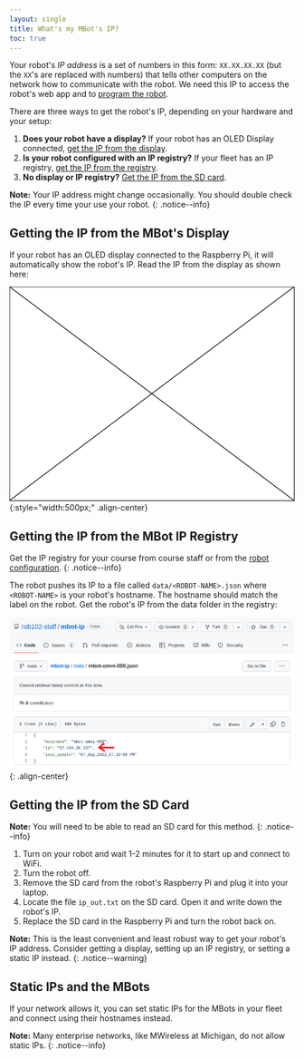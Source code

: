 ```yaml
---
layout: single
title: What's my MBot's IP?
toc: true
---
```


Your robot's *IP address* is a set of numbers in this form: `XX.XX.XX.XX` (but the `XX`'s are replaced with numbers) that tells other computers on the network how to communicate with the robot. We need this IP to access the robot's web app and to [program the robot](/docs/tutorials/programming).

There are three ways to get the robot's IP, depending on your hardware and your setup:

1. **Does your robot have a display?** If your robot has an OLED Display connected, [get the IP from the display](#getting-the-ip-from-the-mbots-display).
2. **Is your robot configured with an IP registry?** If your fleet has an IP registry, [get the IP from the registry](#getting-the-ip-from-the-mbot-ip-registry).
3. **No display or IP registry?** [Get the IP from the SD card](#getting-the-ip-from-the-sd-card).

**Note:** Your IP address might change occasionally. You should double check the IP every time your use your robot.
{: .notice--info}

## Getting the IP from the MBot's Display

If your robot has an OLED display connected to the Raspberry Pi, it will automatically show the robot's IP. Read the IP from the display as shown here:

![Get IP - Display](/assets/images/TODO.png){:style="width:500px;" .align-center}

## Getting the IP from the MBot IP Registry

Get the IP registry for your course from course staff or from the [robot configuration](/docs/setup/02-configuration).
{: .notice--info}

The robot pushes its IP to a file called `data/<ROBOT-NAME>.json` where `<ROBOT-NAME>` is your robot's hostname. The hostname should match the label on the robot. Get the robot's IP from the data folder in the registry:

![Get IP - Registry](/assets/images/setup/get_ip.png){: .align-center}

## Getting the IP from the SD Card

**Note:** You will need to be able to read an SD card for this method.
{: .notice--info}

1. Turn on your robot and wait 1-2 minutes for it to start up and connect to WiFi.
2. Turn the robot off.
3. Remove the SD card from the robot's Raspberry Pi and plug it into your laptop.
4. Locate the file `ip_out.txt` on the SD card. Open it and write down the robot's IP.
5. Replace the SD card in the Raspberry Pi and turn the robot back on.

**Note:** This is the least convenient and least robust way to get your robot's IP address. Consider getting a display, setting up an IP registry, or setting a static IP instead.
{: .notice--warning}

## Static IPs and the MBots

If your network allows it, you can set static IPs for the MBots in your fleet and connect using their hostnames instead.

**Note:** Many enterprise networks, like MWireless at Michigan, do not allow static IPs.
{: .notice--info}

